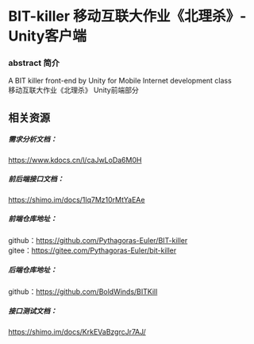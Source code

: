 # BIT-killer 移动互联大作业《北理杀》-Unity客户端

### abstract 简介
A BIT killer front-end by Unity for Mobile Internet development class  
移动互联大作业《北理杀》 Unity前端部分  

## 相关资源
##### 需求分析文档：
https://www.kdocs.cn/l/caJwLoDa6M0H  
  
##### 前后端接口文档：  
https://shimo.im/docs/1lq7Mz10rMtYaEAe  
  
##### 前端仓库地址：  
github：https://github.com/Pythagoras-Euler/BIT-killer  
gitee：https://gitee.com/Pythagoras-Euler/bit-killer  
  
##### 后端仓库地址：  
github：https://github.com/BoldWinds/BITKill

##### 接口测试文档：
https://shimo.im/docs/KrkEVaBzgrcJr7AJ/

